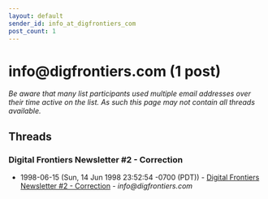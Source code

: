 ```yaml
---
layout: default
sender_id: info_at_digfrontiers_com
post_count: 1
---
```


# info<span>@</span>digfrontiers.com (1 post)

_Be aware that many list participants used multiple email addresses over their time active on the list. As such this page may not contain all threads available._

## Threads

### Digital Frontiers Newsletter #2 - Correction
+ 1998-06-15 (Sun, 14 Jun 1998 23:52:54 -0700 (PDT)) - [Digital Frontiers Newsletter #2 - Correction](/archive/1998/06/edea9386002158f92d7902c8b1fe0954f6695b06e01a7866c567b75bd85d7199) - _info@digfrontiers.com_


